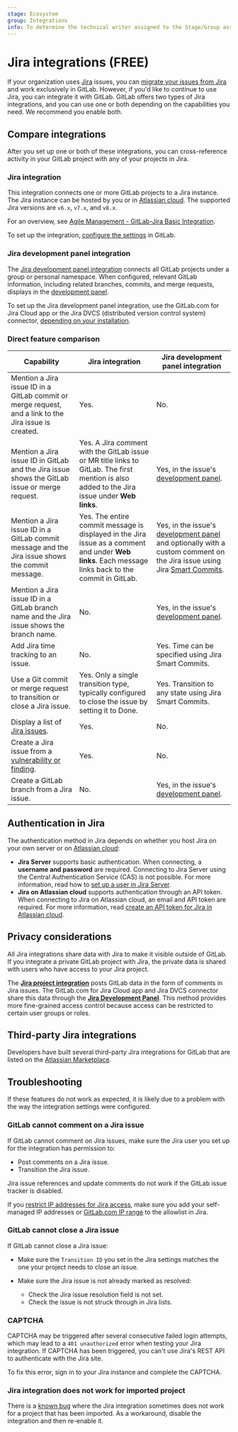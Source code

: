 ```yaml
---
stage: Ecosystem
group: Integrations
info: To determine the technical writer assigned to the Stage/Group associated with this page, see https://about.gitlab.com/handbook/product/ux/technical-writing/#assignments
---
```


# Jira integrations **(FREE)**

If your organization uses [Jira](https://www.atlassian.com/software/jira) issues,
you can [migrate your issues from Jira](../../user/project/import/jira.md) and work
exclusively in GitLab. However, if you'd like to continue to use Jira, you can
integrate it with GitLab. GitLab offers two types of Jira integrations, and you
can use one or both depending on the capabilities you need. We recommend you enable both.

## Compare integrations

After you set up one or both of these integrations, you can cross-reference activity
in your GitLab project with any of your projects in Jira.

### Jira integration

This integration connects one or more GitLab projects to a Jira instance. The Jira instance
can be hosted by you or in [Atlassian cloud](https://www.atlassian.com/migration/assess/why-cloud).
The supported Jira versions are `v6.x`, `v7.x`, and `v8.x`.

<i class="fa fa-youtube-play youtube" aria-hidden="true"></i>
For an overview, see [Agile Management - GitLab-Jira Basic Integration](https://www.youtube.com/watch?v=fWvwkx5_00E&feature=youtu.be).

To set up the integration, [configure the settings](configure.md) in GitLab.

### Jira development panel integration

The [Jira development panel integration](development_panel.md)
connects all GitLab projects under a group or personal namespace. When configured,
relevant GitLab information, including related branches, commits, and merge requests,
displays in the [development panel](https://support.atlassian.com/jira-software-cloud/docs/view-development-information-for-an-issue/).

To set up the Jira development panel integration, use the GitLab.com for Jira Cloud app
or the Jira DVCS (distributed version control system) connector,
[depending on your installation](development_panel.md#configure-the-integration).

### Direct feature comparison

| Capability | Jira integration | Jira development panel integration |
|-|-|-|
| Mention a Jira issue ID in a GitLab commit or merge request, and a link to the Jira issue is created. | Yes. | No. |
| Mention a Jira issue ID in GitLab and the Jira issue shows the GitLab issue or merge request. | Yes. A Jira comment with the GitLab issue or MR title links to GitLab. The first mention is also added to the Jira issue under **Web links**. | Yes, in the issue's [development panel](https://support.atlassian.com/jira-software-cloud/docs/view-development-information-for-an-issue/). |
| Mention a Jira issue ID in a GitLab commit message and the Jira issue shows the commit message. | Yes. The entire commit message is displayed in the Jira issue as a comment and under **Web links**. Each message links back to the commit in GitLab. | Yes, in the issue's [development panel](https://support.atlassian.com/jira-software-cloud/docs/view-development-information-for-an-issue/) and optionally with a custom comment on the Jira issue using Jira [Smart Commits](https://confluence.atlassian.com/fisheye/using-smart-commits-960155400.html). |
| Mention a Jira issue ID in a GitLab branch name and the Jira issue shows the branch name. | No. | Yes, in the issue's [development panel](https://support.atlassian.com/jira-software-cloud/docs/view-development-information-for-an-issue/). |
| Add Jira time tracking to an issue. | No. | Yes. Time can be specified using Jira Smart Commits. |
| Use a Git commit or merge request to transition or close a Jira issue. | Yes. Only a single transition type, typically configured to close the issue by setting it to Done. | Yes. Transition to any state using Jira Smart Commits. |
| Display a list of [Jira issues](issues.md#view-jira-issues). | Yes. | No. |
| Create a Jira issue from a [vulnerability or finding](../../user/application_security/vulnerabilities/index.md#create-a-jira-issue-for-a-vulnerability). | Yes. | No. |
| Create a GitLab branch from a Jira issue. | No. | Yes, in the issue's [development panel](https://support.atlassian.com/jira-software-cloud/docs/view-development-information-for-an-issue/). |

## Authentication in Jira

The authentication method in Jira depends on whether you host Jira on your own server or on
[Atlassian cloud](https://www.atlassian.com/migration/assess/why-cloud):

- **Jira Server** supports basic authentication. When connecting, a **username and password** are
  required. Connecting to Jira Server using the Central Authentication Service (CAS) is not possible. For more information, read
  how to [set up a user in Jira Server](jira_server_configuration.md).
- **Jira on Atlassian cloud** supports authentication through an API token. When connecting to Jira on
  Atlassian cloud, an email and API token are required. For more information, read
  [create an API token for Jira in Atlassian cloud](jira_cloud_configuration.md).

## Privacy considerations

All Jira integrations share data with Jira to make it visible outside of GitLab.
If you integrate a private GitLab project with Jira, the private data is
shared with users who have access to your Jira project.

The [**Jira project integration**](#jira-integration) posts GitLab data in the form of comments in Jira issues.
The GitLab.com for Jira Cloud app and Jira DVCS connector share this data through the [**Jira Development Panel**](development_panel.md).
This method provides more fine-grained access control because access can be restricted to certain user groups or roles.

## Third-party Jira integrations

Developers have built several third-party Jira integrations for GitLab that are
listed on the [Atlassian Marketplace](https://marketplace.atlassian.com/search?product=jira&query=gitlab).

## Troubleshooting

If these features do not work as expected, it is likely due to a problem with the way the integration settings were configured.

### GitLab cannot comment on a Jira issue

If GitLab cannot comment on Jira issues, make sure the Jira user you
set up for the integration has permission to:

- Post comments on a Jira issue.
- Transition the Jira issue.

Jira issue references and update comments do not work if the GitLab issue tracker is disabled.

If you [restrict IP addresses for Jira access](https://support.atlassian.com/security-and-access-policies/docs/specify-ip-addresses-for-product-access/), make sure you add your self-managed IP addresses or [GitLab.com IP range](../../user/gitlab_com/index.md#ip-range) to the allowlist in Jira.

### GitLab cannot close a Jira issue

If GitLab cannot close a Jira issue:

- Make sure the `Transition ID` you set in the Jira settings matches the one
  your project needs to close an issue.

- Make sure the Jira issue is not already marked as resolved:
  - Check the Jira issue resolution field is not set.
  - Check the issue is not struck through in Jira lists.

### CAPTCHA

CAPTCHA may be triggered after several consecutive failed login attempts,
which may lead to a `401 unauthorized` error when testing your Jira integration.
If CAPTCHA has been triggered, you can't use Jira's REST API to
authenticate with the Jira site.

To fix this error, sign in to your Jira instance
and complete the CAPTCHA.

### Jira integration does not work for imported project

There is a [known bug](https://gitlab.com/gitlab-org/gitlab/-/issues/341571)
where the Jira integration sometimes does not work for a project that has been imported.
As a workaround, disable the integration and then re-enable it.
